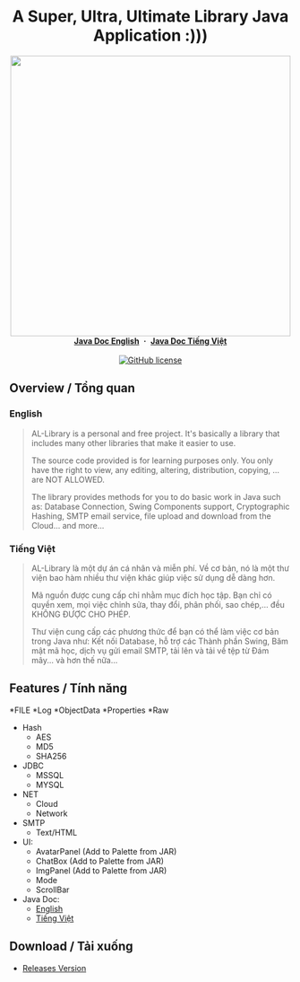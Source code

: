 <h1 align="center">A Super, Ultra, Ultimate Library Java Application :)))</h1>
<p align="center">
  <img src="https://user-images.githubusercontent.com/90229487/193866183-451ebfc8-b0f7-4679-9442-653cc0f0be12.png" height = "500px">
  <br>
  <a href="https://anlavn.github.io/AnLaLibrary___JavaDoc___EN/"><strong>Java Doc English</strong></a>
  &nbsp;<b>·</b>&nbsp;
  <a href="https://anlavn.github.io/AnLaLibrary___JavaDoc___VN/"><strong>Java Doc Tiếng Việt</strong></a>
  <br><br>
  <a href="https://www.apache.org/licenses/LICENSE-2.0">
    <img src="https://img.shields.io/github/license/exadel-inc/CompreFace" alt="GitHub license" />
  </a>
</p>

## Overview / Tổng quan
### English
> AL-Library is a personal and free project. It's basically a library that includes many other libraries that make it easier to use.
>
> The source code provided is for learning purposes only. You only have the right to view, any editing, altering, distribution, copying, ... are NOT ALLOWED.
>
> The library provides methods for you to do basic work in Java such as: Database Connection, Swing Components support, Cryptographic Hashing, SMTP email service, file upload and download from the Cloud... and more...
### Tiếng Việt
> AL-Library là một dự án cá nhân và miễn phí. Về cơ bản, nó là một thư viện bao hàm nhiều thư viện khác giúp việc sử dụng dễ dàng hơn.
>
> Mã nguồn được cung cấp chỉ nhằm mục đích học tập. Bạn chỉ có quyền xem, mọi việc chỉnh sửa, thay đổi, phân phối, sao chép,... đều KHÔNG ĐƯỢC CHO PHÉP.
>
> Thư viện cung cấp các phương thức để bạn có thể làm việc cơ bản trong Java như: Kết nối Database, hỗ trợ các Thành phần Swing, Băm mật mã học, dịch vụ gửi email SMTP, tải lên và tải về tệp từ Đám mây... và hơn thế nữa...

## Features / Tính năng
*FILE
  *Log
  *ObjectData
  *Properties
  *Raw
* Hash
  * AES
  * MD5
  * SHA256
* JDBC
  * MSSQL
  * MYSQL
* NET
  * Cloud
  * Network
* SMTP
  * Text/HTML
* UI: 
  * AvatarPanel (Add to Palette from JAR)
  * ChatBox     (Add to Palette from JAR)
  * ImgPanel    (Add to Palette from JAR)
  * Mode
  * ScrollBar
* Java Doc:
  * [English](https://anlavn.github.io/AnLaLibrary___JavaDoc___EN/)
  * [Tiếng Việt](https://anlavn.github.io/AnLaLibrary___JavaDoc___VN/)


## Download / Tải xuống
* [Releases Version](https://github.com/AnLaVN/AnLaLibrary/releases)
